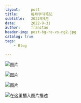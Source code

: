 ```yaml
---
layout:     post
title:      每月学习笔记
subtitle:   2022年9月
date:       2022-9-31
author:     franztao
header-img: post-bg-re-vs-ng2.jpg
catalog: true
tags:
    - Blog

---
```


![图片](https://mmbiz.qpic.cn/mmbiz_png/GcdHgGa9nicjoqLNF2z2icEgouv7AbK2XdfVRnzsQTFj627hoQmNYIxhWywYgwRYRfu6HhzMrD87cQtKqCo0uRxQ/640?wx_fmt=png&wxfrom=5&wx_lazy=1&wx_co=1)

![图片](https://mmbiz.qpic.cn/mmbiz_png/GcdHgGa9nicjoqLNF2z2icEgouv7AbK2XdNC9QStfibibP8peaDcNdQbPBiboUiclvnAJ1T92UcxdvWUGticicSa10IBgA/640?wx_fmt=png&wxfrom=5&wx_lazy=1&wx_co=1)

![图片](https://mmbiz.qpic.cn/mmbiz_gif/KmXPKA19gWichyOxI1MWeTqYpC5sC6lCO7QgicSLAxFYH0ng3754icbib2ibznruuqicIy4faqoOlK4yLposfFDqPMlg/640?wx_fmt=gif&random=0.21397999780323507&random=0.3835044881307472&wxfrom=5&wx_lazy=1)



![在这里插入图片描述](https://img-blog.csdnimg.cn/8ab5e56482af422485edfde5a4c04c79.jpg?x-oss-process=image/watermark,type_ZmFuZ3poZW5naGVpdGk,shadow_10,text_aHR0cHM6Ly9ibG9nLmNzZG4ubmV0L3FxXzM5MjEzNTgw,size_16,color_FFFFFF,t_70)